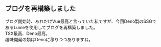 ## ブログを再構築しました

ブログ開始時、あれだけVue最高と言っていた私ですが、今回Deno製のSSGであるLumeを使用してブログを再構築しました。\
TSX最高、Deno最高。\
趣味開発の類はDenoに移りつつありますね。
